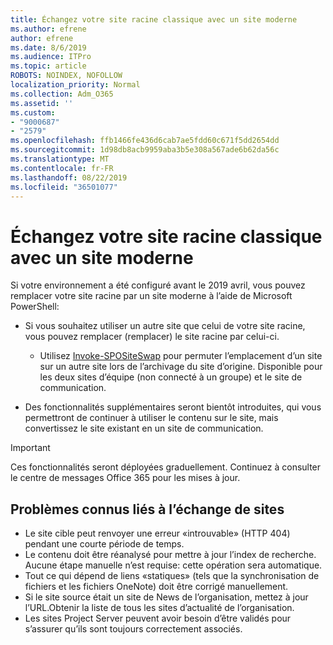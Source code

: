 ```yaml
---
title: Échangez votre site racine classique avec un site moderne
ms.author: efrene
author: efrene
ms.date: 8/6/2019
ms.audience: ITPro
ms.topic: article
ROBOTS: NOINDEX, NOFOLLOW
localization_priority: Normal
ms.collection: Adm_O365
ms.assetid: ''
ms.custom:
- "9000687"
- "2579"
ms.openlocfilehash: ffb1466fe436d6cab7ae5fdd60c671f5dd2654dd
ms.sourcegitcommit: 1d98db8acb9959aba3b5e308a567ade6b62da56c
ms.translationtype: MT
ms.contentlocale: fr-FR
ms.lasthandoff: 08/22/2019
ms.locfileid: "36501077"
---
```

# <a name="swap-your-classic-root-site-with-a-modern-site"></a>Échangez votre site racine classique avec un site moderne

Si votre environnement a été configuré avant le 2019 avril, vous pouvez remplacer votre site racine par un site moderne à l’aide de Microsoft PowerShell:

- Si vous souhaitez utiliser un autre site que celui de votre site racine, vous pouvez remplacer (remplacer) le site racine par celui-ci. 
    - Utilisez [Invoke-SPOSiteSwap](https://docs.microsoft.com/powershell/module/sharepoint-online/invoke-spositeswap?view=sharepoint-ps) pour permuter l’emplacement d’un site sur un autre site lors de l’archivage du site d’origine. Disponible pour les deux sites d’équipe (non connecté à un groupe) et le site de communication. 

- Des fonctionnalités supplémentaires seront bientôt introduites, qui vous permettront de continuer à utiliser le contenu sur le site, mais convertissez le site existant en un site de communication. 
>[!Important]
>Ces fonctionnalités seront déployées graduellement. Continuez à consulter le centre de messages Office 365 pour les mises à jour. 

## <a name="known-issues-with-swapping-sites"></a>Problèmes connus liés à l’échange de sites

- Le site cible peut renvoyer une erreur «introuvable» (HTTP 404) pendant une courte période de temps.
- Le contenu doit être réanalysé pour mettre à jour l’index de recherche. Aucune étape manuelle n’est requise: cette opération sera automatique.
- Tout ce qui dépend de liens «statiques» (tels que la synchronisation de fichiers et les fichiers OneNote) doit être corrigé manuellement.
- Si le site source était un site de News de l’organisation, mettez à jour l’URL.Obtenir la liste de tous les sites d’actualité de l’organisation.
- Les sites Project Server peuvent avoir besoin d’être validés pour s’assurer qu’ils sont toujours correctement associés.





